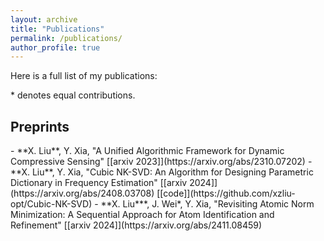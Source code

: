 ```yaml
---
layout: archive
title: "Publications"
permalink: /publications/
author_profile: true
---
```


Here is a full list of my publications:

 \* denotes equal contributions.

  <h2> Preprints </h2>
- **X. Liu**, Y. Xia, "A Unified Algorithmic Framework for Dynamic Compressive Sensing" [[arxiv 2023]](https://arxiv.org/abs/2310.07202)
- **X. Liu**, Y. Xia, "Cubic NK-SVD: An Algorithm for Designing Parametric Dictionary in Frequency Estimation" [[arxiv 2024]](https://arxiv.org/abs/2408.03708) [[code]](https://github.com/xzliu-opt/Cubic-NK-SVD)
- **X. Liu***, J. Wei*, Y. Xia, "Revisiting Atomic Norm Minimization: A Sequential Approach for Atom Identification and Refinement" [[arxiv 2024]](https://arxiv.org/abs/2411.08459)

  
  
